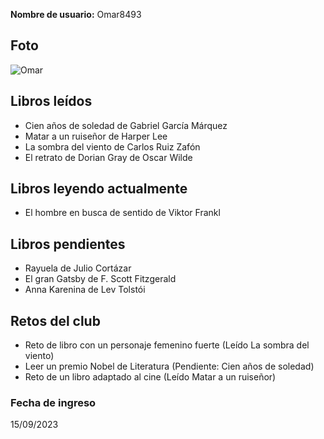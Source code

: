**Nombre de usuario:** Omar8493

## Foto
![Omar](https://album.mediaset.es/cimg/1000001/2022/01/11/omar_2535.jpg?w=1024)

## Libros leídos
- Cien años de soledad de Gabriel García Márquez
- Matar a un ruiseñor de Harper Lee
- La sombra del viento de Carlos Ruiz Zafón
- El retrato de Dorian Gray de Oscar Wilde

## Libros leyendo actualmente
- El hombre en busca de sentido de Viktor Frankl

## Libros pendientes
- Rayuela de Julio Cortázar  
- El gran Gatsby de F. Scott Fitzgerald  
- Anna Karenina de Lev Tolstói  

## Retos del club
- Reto de libro con un personaje femenino fuerte (Leído La sombra del viento)  
- Leer un premio Nobel de Literatura (Pendiente: Cien años de soledad)  
- Reto de un libro adaptado al cine (Leído Matar a un ruiseñor)  

### Fecha de ingreso
15/09/2023
